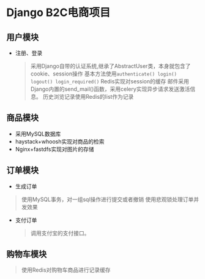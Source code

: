 # Django B2C电商项目
## 用户模块
* 注册、登录
  > 采用Django自带的认证系统,继承了AbstractUser类，本身就包含了cookie、session操作
  > 基本方法使用`authenticate() login() logout() login_required()`
  >Redis实现对session的缓存
  >邮件采用Django内置的send_mail()函数，采用celery实现异步请求发送激活信息。
  >历史浏览记录使用Redis的list作为记录
## 商品模块
* 采用MySQL数据库
* haystack+whoosh实现对商品的检索
* Nginx+fastdfs实现对图片的存储
## 订单模块
* 生成订单
 > 使用MySQL事务，对一组sql操作进行提交或者撤销
 > 使用悲观锁处理订单并发效果
* 支付订单
  >调用支付宝的支付接口。
## 购物车模块
  >使用Redis对购物车商品进行记录缓存
